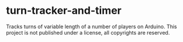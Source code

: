 # turn-tracker-and-timer
Tracks turns of variable length of a number of players on Arduino.
This project is not published under a license, all copyrights are reserved.
